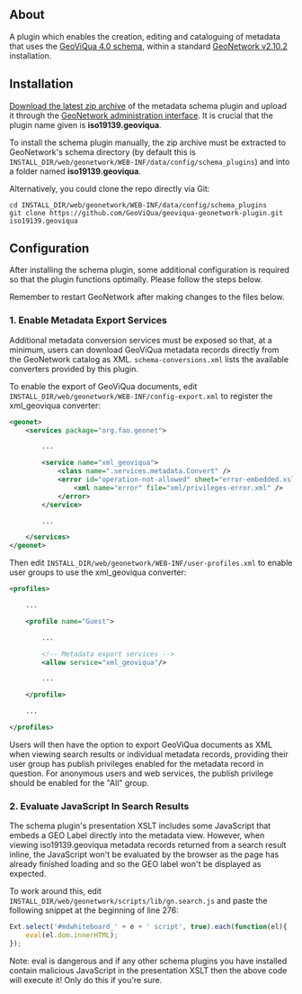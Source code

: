 ## About ##

A plugin which enables the creation, editing and cataloguing of metadata that uses the [GeoViQua 4.0 schema][3], within a standard [GeoNetwork v2.10.2][4] installation. 

## Installation ##

[Download the latest zip archive][2] of the metadata schema plugin and upload it through the [GeoNetwork administration interface][1]. It is crucial that the plugin name given is **iso19139.geoviqua**.

To install the schema plugin manually, the zip archive must be extracted to GeoNetwork's schema directory (by default this is `INSTALL_DIR/web/geonetwork/WEB-INF/data/config/schema_plugins`) and into a folder named **iso19139.geoviqua**.

Alternatively, you could clone the repo directly via Git:

	cd INSTALL_DIR/web/geonetwork/WEB-INF/data/config/schema_plugins
	git clone https://github.com/GeoViQua/geoviqua-geonetwork-plugin.git iso19139.geoviqua

## Configuration ##

After installing the schema plugin, some additional configuration is required so that the plugin functions optimally. Please follow the steps below.

Remember to restart GeoNetwork after making changes to the files below.

### 1. Enable Metadata Export Services ###

Additional metadata conversion services must be exposed so that, at a minimum, users can download GeoViQua metadata records directly from the GeoNetwork catalog as XML. `schema-conversions.xml` lists the available converters provided by this plugin.

To enable the export of GeoViQua documents, edit `INSTALL_DIR/web/geonetwork/WEB-INF/config-export.xml` to register the xml_geoviqua converter:
```xml
<geonet>
	<services package="org.fao.geonet">

		...

		<service name="xml_geoviqua">
			<class name=".services.metadata.Convert" />
			<error id="operation-not-allowed" sheet="error-embedded.xsl" statusCode="403">
				<xml name="error" file="xml/privileges-error.xml" />
			</error>
		</service>

		...

    </services>
</geonet>
```

Then edit `INSTALL_DIR/web/geonetwork/WEB-INF/user-profiles.xml` to enable user groups to use the xml_geoviqua converter:
```xml
<profiles>

	...

	<profile name="Guest">

		...

		<!-- Metadata export services -->
		<allow service="xml_geoviqua"/>

		...

	</profile>

	...

</profiles>
```

Users will then have the option to export GeoViQua documents as XML when viewing search results or individual metadata records, providing their user group has publish privileges enabled for the metadata record in question.
For anonymous users and web services, the publish privilege should be enabled for the "All" group.

### 2. Evaluate JavaScript In Search Results ###

The schema plugin's presentation XSLT includes some JavaScript that embeds a GEO Label directly into the metadata view. However, when viewing iso19139.geoviqua metadata records returned from a search result inline, the JavaScript won't be evaluated by the browser as the page has already finished loading and so the GEO label won't be displayed as expected.

To work around this, edit `INSTALL_DIR/web/geonetwork/scripts/lib/gn.search.js` and paste the following snippet at the beginning of line 276:
```javascript
Ext.select('#mdwhiteboard_' + e + ' script', true).each(function(el){
    eval(el.dom.innerHTML);
});
```
Note: eval is dangerous and if any other schema plugins you have installed contain malicious JavaScript in the presentation XSLT then the above code will execute it! Only do this if you're sure.


[1]: http://geonetwork-opensource.org/manuals/2.10.2/eng/users/managing_metadata/schemas/index.html
[2]: https://github.com/GeoViQua/geoviqua-geonetwork-plugin/archive/master.zip
[3]: http://schemas.geoviqua.org/GVQ/4.0/
[4]: http://www.geonetwork-opensource.org/
[5]: http://geonetwork-opensource.org/manuals/2.10.2/eng/users/admin/configuration/index.html
